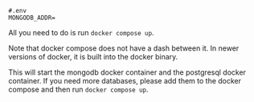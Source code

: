 ```
#.env
MONGODB_ADDR=
```

All you need to do is run `docker compose up`.

Note that docker compose does not have a dash between it. In newer versions of docker, it is built into the docker binary.

This will start the mongodb docker container and the postgresql docker container. If you need more databases, please add them to the docker compose and then run `docker compose up`.